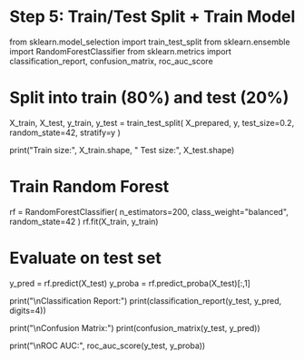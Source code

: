# Step 5: Train/Test Split + Train Model

from sklearn.model_selection import train_test_split
from sklearn.ensemble import RandomForestClassifier
from sklearn.metrics import classification_report, confusion_matrix, roc_auc_score

# Split into train (80%) and test (20%)
X_train, X_test, y_train, y_test = train_test_split(
    X_prepared, y, test_size=0.2, random_state=42, stratify=y
)

print("Train size:", X_train.shape, " Test size:", X_test.shape)

# Train Random Forest
rf = RandomForestClassifier(
    n_estimators=200, 
    class_weight="balanced", 
    random_state=42
)
rf.fit(X_train, y_train)

# Evaluate on test set
y_pred = rf.predict(X_test)
y_proba = rf.predict_proba(X_test)[:,1]

print("\nClassification Report:")
print(classification_report(y_test, y_pred, digits=4))

print("\nConfusion Matrix:")
print(confusion_matrix(y_test, y_pred))

print("\nROC AUC:", roc_auc_score(y_test, y_proba))
